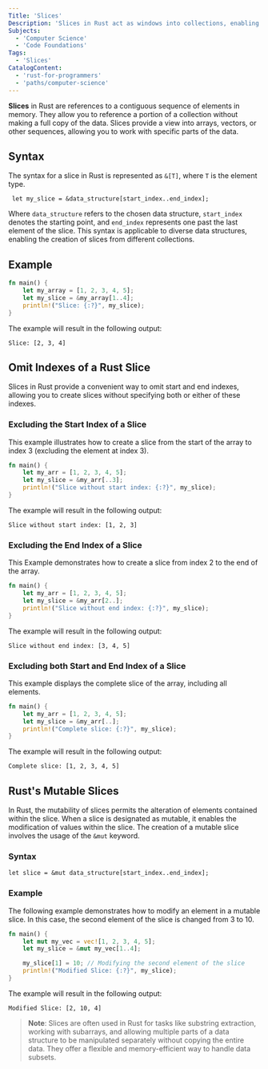 ```yaml
---
Title: 'Slices'
Description: 'Slices in Rust act as windows into collections, enabling users to focus on and manipulate specific portions of the data without altering the original collection.'
Subjects:
  - 'Computer Science'
  - 'Code Foundations'
Tags:
  - 'Slices'
CatalogContent:
  - 'rust-for-programmers'
  - 'paths/computer-science'
---
```


**Slices** in Rust are references to a contiguous sequence of elements in memory. They allow you to reference a portion of a collection without making a full copy of the data. Slices provide a view into arrays, vectors, or other sequences, allowing you to work with specific parts of the data.

## Syntax

The syntax for a slice in Rust is represented as `&[T]`, where `T` is the element type.

```pseudo
 let my_slice = &data_structure[start_index..end_index];
```
Where `data_structure` refers to the chosen data structure, `start_index` denotes the starting point, and `end_index` represents one past the last element of the slice. This syntax is applicable to diverse data structures, enabling the creation of slices from different collections.

## Example

```rust
fn main() {
    let my_array = [1, 2, 3, 4, 5];
    let my_slice = &my_array[1..4];
    println!("Slice: {:?}", my_slice);
}
```

The example will result in the following output:

```shell
Slice: [2, 3, 4]
```

## Omit Indexes of a Rust Slice

Slices in Rust provide a convenient way to omit start and end indexes, allowing you to create slices without specifying both or either of these indexes.

### Excluding the Start Index of a Slice

This example illustrates how to create a slice from the start of the array to index 3 (excluding the element at index 3).

```rust
fn main() {
    let my_arr = [1, 2, 3, 4, 5];
    let my_slice = &my_arr[..3];
    println!("Slice without start index: {:?}", my_slice);
}
```

The example will result in the following output:

```shell
Slice without start index: [1, 2, 3]
```

### Excluding the End Index of a Slice

This Example demonstrates how to create a slice from index 2 to the end of the array.

```rust
fn main() {
    let my_arr = [1, 2, 3, 4, 5];
    let my_slice = &my_arr[2..];
    println!("Slice without end index: {:?}", my_slice);
}
```

The example will result in the following output:

```shell
Slice without end index: [3, 4, 5]
```

### Excluding both Start and End Index of a Slice

This example displays the complete slice of the array, including all elements.

```rust
fn main() {
    let my_arr = [1, 2, 3, 4, 5];
    let my_slice = &my_arr[..];
    println!("Complete slice: {:?}", my_slice);
}
```

The example will result in the following output:

```shell
Complete slice: [1, 2, 3, 4, 5]
```

## Rust's Mutable Slices

In Rust, the mutability of slices permits the alteration of elements contained within the slice. When a slice is designated as mutable, it enables the modification of values within the slice. The creation of a mutable slice involves the usage of the `&mut` keyword.

### Syntax

```pesudo
let slice = &mut data_structure[start_index..end_index];
```

### Example

The following example demonstrates how to modify an element in a mutable slice. In this case, the second element of the slice is changed from 3 to 10.

```rust
fn main() {
    let mut my_vec = vec![1, 2, 3, 4, 5];
    let my_slice = &mut my_vec[1..4];

    my_slice[1] = 10; // Modifying the second element of the slice
    println!("Modified Slice: {:?}", my_slice);
}
```

The example will result in the following output:

```shell
Modified Slice: [2, 10, 4]
```

> **Note**: Slices are often used in Rust for tasks like substring extraction, working with subarrays, and allowing multiple parts of a data structure to be manipulated separately without copying the entire data. They offer a flexible and memory-efficient way to handle data subsets.
